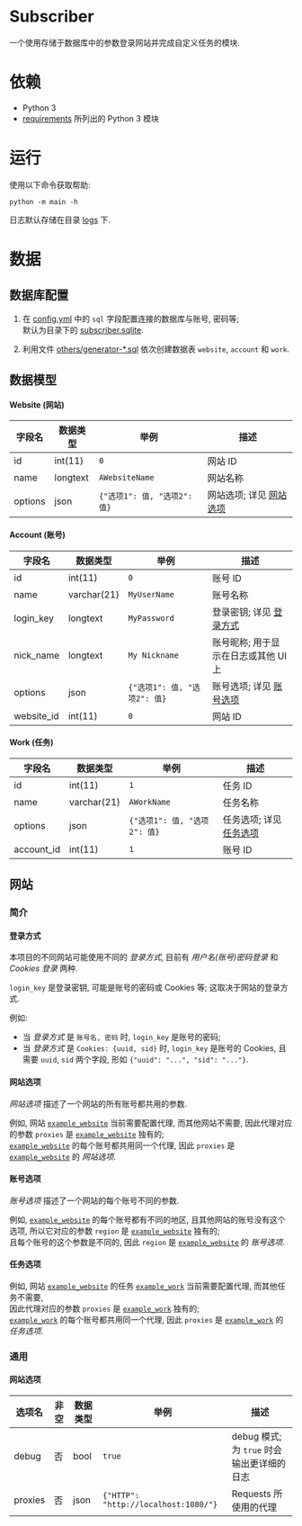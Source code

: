 # Subscriber

一个使用存储于数据库中的参数登录网站并完成自定义任务的模块.

# 依赖

- Python 3
- [requirements] 所列出的 Python 3 模块

# 运行

使用以下命令获取帮助:

```shell
python -m main -h
```

日志默认存储在目录 [logs] 下.

# 数据

## 数据库配置

1. 在 [config.yml] 中的 `sql` 字段配置连接的数据库与账号, 密码等;  
   默认为目录下的 [subscriber.sqlite].

2. 利用文件 [others/generator-*.sql] 依次创建数据表 `website`, `account` 和 `work`.

## 数据模型

#### Website (网站)

| 字段名  | 数据类型 | 举例                         | 描述                      |
| ------- | -------- | ---------------------------- | ------------------------- |
| id      | int(11)  | `0`                          | 网站 ID                   |
| name    | longtext | `AWebsiteName`               | 网站名称                  |
| options | json     | `{"选项1": 值, "选项2": 值}` | 网站选项; 详见 [网站选项] |

#### Account (账号)

| 字段名     | 数据类型    | 举例                         | 描述                                 |
| ---------- | ----------- | ---------------------------- | ------------------------------------ |
| id         | int(11)     | `0`                          | 账号 ID                              |
| name       | varchar(21) | `MyUserName`                 | 账号名称                             |
| login_key  | longtext    | `MyPassword`                 | 登录密钥; 详见 [登录方式]            |
| nick_name  | longtext    | `My Nickname`                | 账号昵称; 用于显示在日志或其他 UI 上 |
| options    | json        | `{"选项1": 值, "选项2": 值}` | 账号选项; 详见 [账号选项]            |
| website_id | int(11)     | `0`                          | 网站 ID                              |

#### Work (任务)

| 字段名     | 数据类型    | 举例                         | 描述                      |
| ---------- | ----------- | ---------------------------- | ------------------------- |
| id         | int(11)     | `1`                          | 任务 ID                   |
| name       | varchar(21) | `AWorkName`                  | 任务名称                  |
| options    | json        | `{"选项1": 值, "选项2": 值}` | 任务选项; 详见 [任务选项] |
| account_id | int(11)     | `1`                          | 账号 ID                   |

## 网站

### 简介

#### 登录方式

本项目的不同网站可能使用不同的 _登录方式_, 目前有 _用户名(账号)密码登录_ 和 _Cookies 登录_ 两种.

`login_key` 是登录密钥, 可能是账号的密码或 Cookies 等; 这取决于网站的登录方式.

例如:

- 当 _登录方式_ 是 `账号名, 密码` 时, `login_key` 是账号的密码;
- 当 _登录方式_ 是 `Cookies: {uuid, sid}` 时, `login_key` 是账号的 Cookies, 且需要 `uuid`, `sid` 两个字段,
  形如 `{"uuid": "...", "sid": "..."}`.

#### 网站选项

_网站选项_ 描述了一个网站的所有账号都共用的参数.

例如, 网站 [`example_website`] 当前需要配置代理, 而其他网站不需要,
因此代理对应的参数 `proxies` 是 [`example_website`] 独有的;  
[`example_website`] 的每个账号都共用同一个代理, 因此 `proxies` 是 [`example_website`] 的 _网站选项_.

#### 账号选项

_账号选项_ 描述了一个网站的每个账号不同的参数.

例如, [`example_website`] 的每个账号都有不同的地区, 且其他网站的账号没有这个选项,
所以它对应的参数 `region` 是 [`example_website`] 独有的;  
且每个账号的这个参数是不同的, 因此 `region` 是 [`example_website`] 的 _账号选项_.

#### 任务选项

例如, 网站 [`example_website`] 的任务 [`example_work`] 当前需要配置代理, 而其他任务不需要,  
因此代理对应的参数 `proxies` 是 [`example_work`] 独有的;  
[`example_work`] 的每个账号都共用同一个代理, 因此 `proxies` 是 [`example_work`] 的 _任务选项_.

### 通用

#### 网站选项

| 选项名  | 非空 | 数据类型 | 举例                                 | 描述                                       |
| ------- | ---- | -------- | ------------------------------------ | ------------------------------------------ |
| debug   | 否   | bool     | `true`                               | debug 模式; 为 `true` 时会输出更详细的日志 |
| proxies | 否   | json     | `{"HTTP": "http://localhost:1080/"}` | Requests 所使用的代理                      |

[登录方式]: #登录方式
[网站选项]: #网站选项
[账号选项]: #账号选项
[任务选项]: #任务选项
[logs]: logs/
[main.py]: test.py
[config.yml]: config.yml
[others/generator-*.sql]: others/
[requirements]: requirements
[subscriber.sqlite]: subscriber.sqlite
[`example_website`]: websites/example_website/
[`example_work`]: websites/example_website/example_work.py
